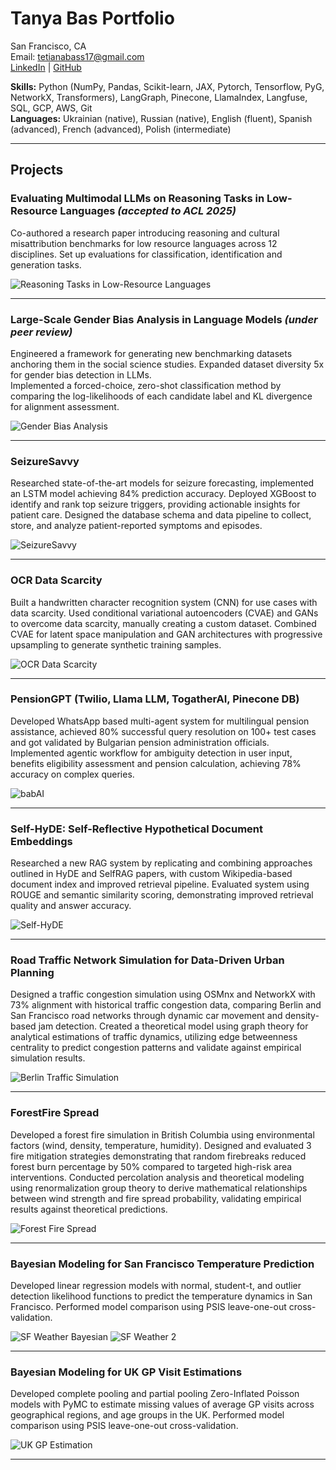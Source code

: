 # Tanya Bas Portfolio

San Francisco, CA  
Email: tetianabass17@gmail.com  
[LinkedIn](https://www.linkedin.com/in/tetiana-bas/) | [GitHub](https://github.com/tanya-bas)

**Skills:** Python (NumPy, Pandas, Scikit-learn, JAX, Pytorch, Tensorflow, PyG, NetworkX, Transformers), LangGraph, Pinecone, LlamaIndex, Langfuse, SQL, GCP, AWS, Git  
**Languages:** Ukrainian (native), Russian (native), English (fluent), Spanish (advanced), French (advanced), Polish (intermediate)

---

## Projects 

### Evaluating Multimodal LLMs on Reasoning Tasks in Low-Resource Languages *(accepted to ACL 2025)*
Co-authored a research paper introducing reasoning and cultural misattribution benchmarks for low resource languages across 12 disciplines. Set up evaluations for classification, identification and generation tasks.

![Reasoning Tasks in Low-Resource Languages](assets/evals_ua.png)

---

### Large-Scale Gender Bias Analysis in Language Models *(under peer review)*
Engineered a framework for generating new benchmarking datasets anchoring them in the social science studies. Expanded dataset diversity 5x for gender bias detection in LLMs.  
Implemented a forced-choice, zero-shot classification method by comparing the log-likelihoods of each candidate label and KL divergence for alignment assessment.

![Gender Bias Analysis](assets/evals_gender_bias.png)

---

### SeizureSavvy
Researched state-of-the-art models for seizure forecasting, implemented an LSTM model achieving 84% prediction accuracy. Deployed XGBoost to identify and rank top seizure triggers, providing actionable insights for patient care. Designed the database schema and data pipeline to collect, store, and analyze patient-reported symptoms and episodes.

![SeizureSavvy](assets/seizure_savvy.jpg)

---

### OCR Data Scarcity
Built a handwritten character recognition system (CNN) for use cases with data scarcity. Used conditional variational autoencoders (CVAE) and GANs to overcome data scarcity, manually creating a custom dataset. Combined CVAE for latent space manipulation and GAN architectures with progressive upsampling to generate synthetic training samples.

![OCR Data Scarcity](assets/ocr.png)

---

### PensionGPT (Twilio, Llama LLM, TogatherAI, Pinecone DB)
Developed WhatsApp based multi-agent system for multilingual pension assistance, achieved 80% successful query resolution on 100+ test cases and got validated by Bulgarian pension administration officials.  
Implemented agentic workflow for ambiguity detection in user input, benefits eligibility assessment and pension calculation, achieving 78% accuracy on complex queries.

![babAI](assets/babAI-new-version.gif)

---

### Self-HyDE: Self-Reflective Hypothetical Document Embeddings
Researched a new RAG system by replicating and combining approaches outlined in HyDE and SelfRAG papers, with custom Wikipedia-based document index and improved retrieval pipeline. Evaluated system using ROUGE and semantic similarity scoring, demonstrating improved retrieval quality and answer accuracy.

![Self-HyDE](assets/SelfHyDE.png)

---

### Road Traffic Network Simulation for Data-Driven Urban Planning
Designed a traffic congestion simulation using OSMnx and NetworkX with 73% alignment with historical traffic congestion data, comparing Berlin and San Francisco road networks through dynamic car movement and density-based jam detection. Created a theoretical model using graph theory for analytical estimations of traffic dynamics, utilizing edge betweenness centrality to predict congestion patterns and validate against empirical simulation results.

![Berlin Traffic Simulation](assets/berlin_traffic.gif)

---

### ForestFire Spread
Developed a forest fire simulation in British Columbia using environmental factors (wind, density, temperature, humidity). Designed and evaluated 3 fire mitigation strategies demonstrating that random firebreaks reduced forest burn percentage by 50% compared to targeted high-risk area interventions. Conducted percolation analysis and theoretical modeling using renormalization group theory to derive mathematical relationships between wind strength and fire spread probability, validating empirical results against theoretical predictions.

![Forest Fire Spread](assets/fire_spread.gif)

---

### Bayesian Modeling for San Francisco Temperature Prediction
Developed linear regression models with normal, student-t, and outlier detection likelihood functions to predict the temperature dynamics in San Francisco. Performed model comparison using PSIS leave-one-out cross-validation.

![SF Weather Bayesian](assets/SF_weather_bayesian.png)
![SF Weather 2](assets/SF_weather2.png)

---

### Bayesian Modeling for UK GP Visit Estimations
Developed complete pooling and partial pooling Zero-Inflated Poisson models with PyMC to estimate missing values of average GP visits across geographical regions, and age groups in the UK. Performed model comparison using PSIS leave-one-out cross-validation.

![UK GP Estimation](assets/uk_gp_estimation.png)

---

